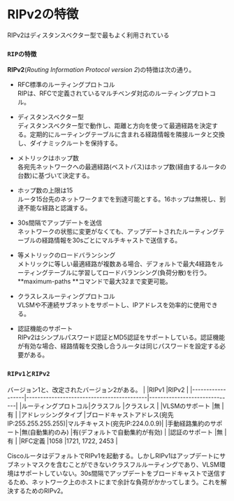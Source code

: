 # RIPv2の特徴
RIPv2はディスタンスベクター型で最もよく利用されている

### `RIPの特徴`
**RIPv2**(*Routing Information Protocol version 2*)の特徴は次の通り。

- RFC標準のルーティングプロトコル  
RIPは、RFCで定義されているマルチベンダ対応のルーティングプロトコル。

- ディスタンスベクター型  
ディスタンスベクター型で動作し、距離と方向を使って最適経路を決定する。定期的にルーティングテーブルに含まれる経路情報を隣接ルータと交換し、ダイナミックルートを保持する。

- メトリックはホップ数  
各宛先ネットワークへの最適経路(ベストパス)はホップ数(経由するルータの台数)に基づいて決定する。

- ホップ数の上限は15  
ルータ15台先のネットワークまでを到達可能とする。16ホップは無視し、到達不能な経路と認識する。

- 30s間隔でアップデートを送信  
ネットワークの状態に変更がなくても、アップデートされたルーティングテーブルの経路情報を30sごとにマルチキャストで送信する。

- 等メトリックのロードバランシング  
メトリックに等しい最適経路が複数ある場合、デフォルトで最大4経路をルーティングテーブルに学習してロードバランシング(負荷分散)を行う。**maximum-paths <paths>**コマンドで最大32まで変更可能。

- クラスレスルーティングプロトコル  
VLSMや不連続サブネットをサポートし、IPアドレスを効率的に使用できる。

- 認証機能のサポート  
RIPv2はシンプルパスワード認証とMD5認証をサポートしている。認証機能が有効な場合、経路情報を交換し合うルータは同じパスワードを設定する必要がある。

### `RIPv1とRIPv2`
バージョン1と、改定されたバージョン2がある。
|                  |RIPv1                                      |RIPv2                         |
|------------------|-------------------------------------------|------------------------------|
|ルーティングプロトコル|クラスフル                                   |クラスレス                     |
|VLSMのサポート      |無                                          |有                           |
|アドレッシングタイプ  |ブロードキャストアドレス(宛先IP:255.255.255.255)|マルチキャスト(宛先IP:224.0.0.9)|
|手動経路集約のサポート|無(自動集約のみ)                              |有(デフォルトで自動集約が有効)    |
|認証のサポート       |無                                          |有                           |
|RFC定義            |1058                                        |1721, 1722, 2453             |

CiscoルータはデフォルトでRIPv1を起動する。しかしRIPv1はアップデートにサブネットマスクを含むことができないクラスフルルーティングであり、VLSM環境はサポートしていない。30s間隔でアップデートをブロードキャストで送信するため、ネットワーク上のホストにまで余計な負荷がかかってしまう。これを解決するためのRIPv2。
